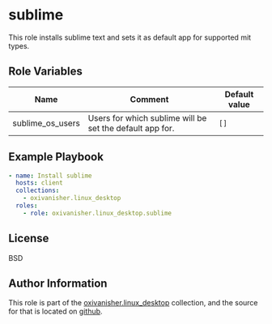sublime
=======

This role installs sublime text and sets it as default app for supported mit types.


Role Variables
--------------

| Name          | Comment                              | Default value |
|---------------|--------------------------------------|---------------|
| sublime_os_users  | Users for which sublime will be set the default app for.  | `[]`          |

Example Playbook
----------------
```yaml
- name: Install sublime
  hosts: client
  collections:
    - oxivanisher.linux_desktop
  roles:
    - role: oxivanisher.linux_desktop.sublime
```

License
-------

BSD

Author Information
------------------

This role is part of the [oxivanisher.linux_desktop](https://galaxy.ansible.com/ui/repo/published/oxivanisher/linux_desktop/) collection, and the source for that is located on [github](https://github.com/oxivanisher/collection-linux_desktop).
